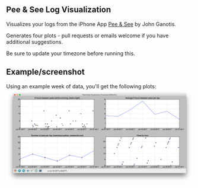 ## Pee & See Log Visualization

Visualizes your logs from the iPhone App [Pee & See](https://itunes.apple.com/us/app/pee-see-drink-more-water/id1090749982?mt=8) by John Ganotis.

Generates four plots - pull requests or emails welcome if you have additional suggestions.

Be sure to update your timezone before running this.

## Example/screenshot

Using an example week of data, you'll get the following plots:
![Four plots of pee logs](example.png)
